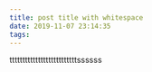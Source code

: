 ```yaml
---
title: post title with whitespace
date: 2019-11-07 23:14:35
tags:
---
```


ttttttttttttttttttttttttttssssss